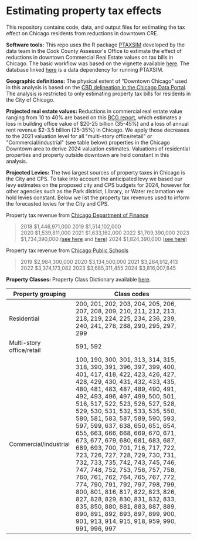 # Estimating property tax effects
This repository contains code, data, and output files for estimating the tax effect on Chicago residents from reductions in downtown CRE.

**Software tools:** This repo uses the R package [PTAXSIM](https://github.com/ccao-data/ptaxsim/) developed by the data team in the Cook County Assessor's Office to estimate the effect of reductions in downtown Commercial Real Estate values on tax bills in Chicago. The basic workflow was based on the vignette available [here](https://ccao-data.github.io/ptaxsim/articles/reassessment.html#future-reassessments). The database linked [here](https://github.com/ccao-data/ptaxsim/#ptaxsim) is a data dependency for running PTAXSIM.

**Geographic definitions:** The physical extent of "Downtown Chicago" used in this analysis is based on the [CBD delineation in the Chicago Data Portal](https://data.cityofchicago.org/api/geospatial/tksj-nvsw). The analysis is restricted to only estimating property tax bills for residents in the City of Chicago.

**Projected real estate values:**
Reductions in commercial real estate value ranging from 10 to 40% are based on this [BCG report](https://www.bcg.com/publications/2023/countering-the-surge-of-zombie-buildings), which estimates a loss in building office value of $20-25 billion (35-45%) and a loss of annual rent revenue $2-3.5 billion (25-35%) in Chicago. We apply those decreases to the 2021 valuation level for all "multi-story office/retail" or "Commercial/industrial" (see table below) properties in the Chicago Downtown area to derive 2024 valuation estimates. Valuations of residential properties and property outside downtown are held constant in this analysis. 

**Projected Levies:**
The two largest sources of property taxes in Chicago is the City and CPS. To take into account the anticipated levy we based our levy estimates on the proposed city and CPS budgets for 2024, however for other agencies such as the Park district, Library, or Water reclamation we hold levies constant. Below we list the property tax revenues used to inform the forecasted levies for the City and CPS.

Property tax revenue from [Chicago Department of Finance](https://www.chicago.gov/content/dam/city/depts/fin/supp_info/CAFR/2022CAFR/ACFR_2022.pdf#page=216)
> 2018 $1,446,971,000 
2019 $1,514,102,000  
2020 $1,539,811,000 
2021 $1,633,162,000 
2022 $1,709,390,000 
2023 $1,734,390,000 ([see here](https://www.chicago.gov/content/dam/city/depts/COFA/ProposedBudget/COFA_AnalysisOfAnnualProposedBudget_FY2023.pdf#page=5) and [here](https://www.chicago.gov/content/dam/city/depts/COFA/ProposedBudget/COFA_AnalysisOfAnnualProposedBudget_FY2023.pdf#page=5))
2024 $1,824,390,000 ([see here](https://www.chicago.gov/content/dam/city/depts/COFA/ProposedBudget/Presentations_ProposedBudget/Mid-Year-Budget-Forecast-COFA-Analysis.pdf#page=3))

Property tax revenue from [Chicago Public Schools](https://www.cps.edu/about/finance/budget/)
> 2019 $2,984,300,000
2020 $3,134,500,000
2021 $3,264,912,413
2022 $3,374,173,082
2023 $3,685,311,455
2024 $3,816,007,845

**Property Classes:**
Property Class Dictionary available [here](https://prodassets.cookcountyassessor.com/s3fs-public/form_documents/classcode.pdf).

| Property grouping         | Class codes                                                                                                                                                                                                                                                                                                                                                                                                                                                                                                                                                                                                                                                                                                                                                                                                                                        |
|---------------------------|----------------------------------------------------------------------------------------------------------------------------------------------------------------------------------------------------------------------------------------------------------------------------------------------------------------------------------------------------------------------------------------------------------------------------------------------------------------------------------------------------------------------------------------------------------------------------------------------------------------------------------------------------------------------------------------------------------------------------------------------------------------------------------------------------------------------------------------------------|
| Residential               | 200, 201, 202, 203, 204, 205, 206, 207, 208, 209, 210, 211, 212, 213, 218, 219, 224, 225, 234, 236, 239, 240, 241, 278, 288, 290, 295, 297, 299                                                                                                                                                                                                                                                                                                                                                                                                                                                                                                                                                                                                                                                                                                    |
| Multi-story office/retail | 591, 592                                                                                                                                                                                                                                                                                                                                                                                                                                                                                                                                                                                                                                                                                                                                                                                                                                           |
| Commercial/industrial     | 100, 190, 300, 301, 313, 314, 315, 318, 390, 391, 396, 397, 399, 400, 401, 417, 418, 422, 423, 426, 427, 428, 429, 430, 431, 432, 433, 435, 480, 481, 483, 487, 489, 490, 491, 492, 493, 496, 497, 499, 500, 501, 516, 517, 522, 523, 526, 527, 528, 529, 530, 531, 532, 533, 535, 550, 580, 581, 583, 587, 589, 590, 593, 597, 599, 637, 638, 650, 651, 654, 655, 663, 666, 668, 669, 670, 671, 673, 677, 679, 680, 681, 683, 687, 689, 693, 700, 701, 716, 717, 722, 723, 726, 727, 728, 729, 730, 731, 732, 733, 735, 742, 743, 745, 746, 747, 748, 752, 753, 756, 757, 758, 760, 761, 762, 764, 765, 767, 772, 774, 790, 791, 792, 797, 798, 799, 800, 801, 816, 817, 822, 823, 826, 827, 828, 829, 830, 831, 832, 833, 835, 850, 880, 881, 883, 887, 889, 890, 891, 892, 893, 897, 899, 900, 901, 913, 914, 915, 918, 959, 990, 991, 996, 997 |


